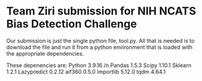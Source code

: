 # Team Ziri submission for NIH NCATS Bias Detection Challenge

Our submission is just the single python file, tool.py. All that is needed is to download the file and run it from a python environment that is loaded with the appropriate dependencies. 

These depenencies are:
Python 3.9.16 /n
Pandas 1.5.3
Scipy 1.10.1
Sklearn 1.2.1
Lazypredict 0.2.12
aif360 0.5.0
importlib 5.12.0
tqdm 4.64.1




 
